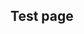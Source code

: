 ## Test page

<div
  class="tabs"
  name="test"
  enabled="true"
  height="600"
  show="2"
  tabs="[
    // { key: 'component', filepath: 'example/GeomorphEdit' },
    { key: 'component', filepath: 'example/NavDemo1' },
    // { key: 'component', filepath: 'example/LightsTest' },
    // { key: 'component', filepath: 'example/Css3dForeignObject#301' },
    // { key: 'component', filepath: 'example/Pyramid3dDemo' },
    // { key: 'component', filepath: 'example/SvgStringPull' },
    // { key: 'component', filepath: 'example/TriangleDev#301' },
    { key: 'terminal', filepath: 'test', env: { NPCS_KEY: 'npcs-demo-1', PROFILE: 'profile-1-a' } },
    // { key: 'terminal', filepath: 'other', env: { NPCS_KEY: 'npcs-demo-1', PROFILE: 'profile-1' } },
    // { key: 'component', filepath: 'example/SvgDoorsDemo#101' },
    // { key: 'component', filepath: 'example/SvgNavGraph#301' },
    // { key: 'component', filepath: 'example/SvgPanZoomDemo' },
    // { key: 'component', filepath: 'example/SvgVisibilityDemo#301' },
  ]"
>
</div>

